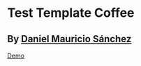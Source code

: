 # Test Template Coffee

## By [Daniel Mauricio Sánchez](http://dmsanchez86.github.io)

[Demo](https://dmsanchez86.github.io/TestTemplateCoffee/)